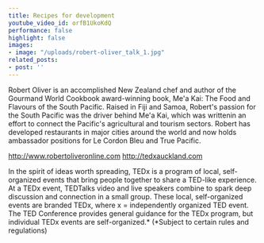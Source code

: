 ```yaml
---
title: Recipes for development
youtube_video_id: orfB1UkoKdQ
performance: false
highlight: false
images:
- image: "/uploads/robert-oliver_talk_1.jpg"
related_posts:
- post: ''
---
```


Robert Oliver is an accomplished New Zealand chef and author of the Gourmand World Cookbook award-winning book, Me'a Kai: The Food and Flavours of the South Pacific. Raised in Fiji and Samoa, Robert's passion for the South Pacific was the driver behind Me'a Kai, which was writtenin an effort to connect the Pacific's agricultural and tourism sectors. Robert has developed restaurants in major cities around the world and now holds ambassador positions for Le Cordon Bleu and True Pacific.

http://www.robertoliveronline.com
http://tedxauckland.com

In the spirit of ideas worth spreading, TEDx is a program of local, self-organized events that bring people together to share a TED-like experience. At a TEDx event, TEDTalks video and live speakers combine to spark deep discussion and connection in a small group. These local, self-organized events are branded TEDx, where x = independently organized TED event. The TED Conference provides general guidance for the TEDx program, but individual TEDx events are self-organized.* (*Subject to certain rules and regulations)
